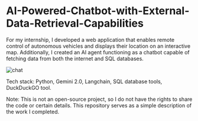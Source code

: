 # AI-Powered-Chatbot-with-External-Data-Retrieval-Capabilities


For my internship, I developed a web application that enables remote control of autonomous vehicles and displays their location on an interactive map. Additionally, I created an AI agent functioning as a chatbot capable of fetching data from both the internet and SQL databases.


![chat](https://github.com/user-attachments/assets/7f7576fe-f671-4eba-b80e-f4546efc2ed4)

Tech stack: Python, Gemini 2.0, Langchain, SQL database tools, DuckDuckGO tool.

Note: This is not an open-source project, so I do not have the rights to share the code or certain details. This repository serves as a simple description of the work I completed.
